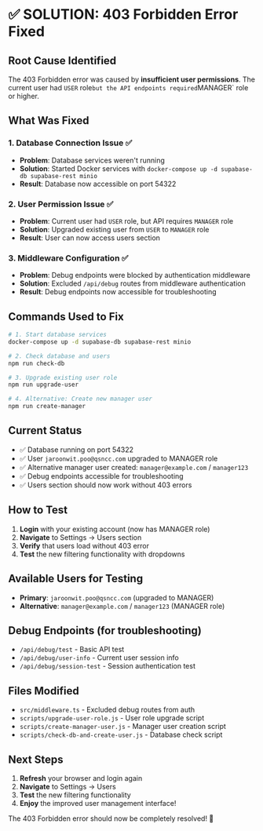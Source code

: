 # ✅ SOLUTION: 403 Forbidden Error Fixed

## Root Cause Identified
The 403 Forbidden error was caused by **insufficient user permissions**. The current user had `USER` role` but the API endpoints required `MANAGER` role or higher.

## What Was Fixed

### 1. **Database Connection Issue** ✅
- **Problem**: Database services weren't running
- **Solution**: Started Docker services with `docker-compose up -d supabase-db supabase-rest minio`
- **Result**: Database now accessible on port 54322

### 2. **User Permission Issue** ✅
- **Problem**: Current user had `USER` role, but API requires `MANAGER` role
- **Solution**: Upgraded existing user from `USER` to `MANAGER` role
- **Result**: User can now access users section

### 3. **Middleware Configuration** ✅
- **Problem**: Debug endpoints were blocked by authentication middleware
- **Solution**: Excluded `/api/debug` routes from middleware authentication
- **Result**: Debug endpoints now accessible for troubleshooting

## Commands Used to Fix

```bash
# 1. Start database services
docker-compose up -d supabase-db supabase-rest minio

# 2. Check database and users
npm run check-db

# 3. Upgrade existing user role
npm run upgrade-user

# 4. Alternative: Create new manager user
npm run create-manager
```

## Current Status
- ✅ Database running on port 54322
- ✅ User `jaroonwit.poo@qsncc.com` upgraded to MANAGER role
- ✅ Alternative manager user created: `manager@example.com` / `manager123`
- ✅ Debug endpoints accessible for troubleshooting
- ✅ Users section should now work without 403 errors

## How to Test
1. **Login** with your existing account (now has MANAGER role)
2. **Navigate** to Settings → Users section
3. **Verify** that users load without 403 error
4. **Test** the new filtering functionality with dropdowns

## Available Users for Testing
- **Primary**: `jaroonwit.poo@qsncc.com` (upgraded to MANAGER)
- **Alternative**: `manager@example.com` / `manager123` (MANAGER role)

## Debug Endpoints (for troubleshooting)
- `/api/debug/test` - Basic API test
- `/api/debug/user-info` - Current user session info
- `/api/debug/session-test` - Session authentication test

## Files Modified
- `src/middleware.ts` - Excluded debug routes from auth
- `scripts/upgrade-user-role.js` - User role upgrade script
- `scripts/create-manager-user.js` - Manager user creation script
- `scripts/check-db-and-create-user.js` - Database check script

## Next Steps
1. **Refresh** your browser and login again
2. **Navigate** to Settings → Users
3. **Test** the new filtering functionality
4. **Enjoy** the improved user management interface!

The 403 Forbidden error should now be completely resolved! 🎉
